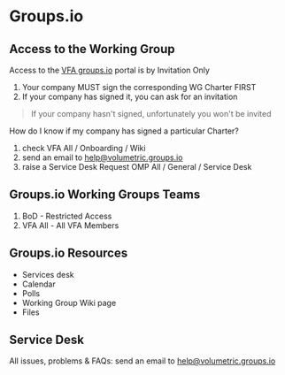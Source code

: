 
# Groups.io

## Access to the Working Group
Access to the [VFA groups.io](https://volumetric.groups.io/g/main) portal is by Invitation Only

1. Your company MUST sign the corresponding WG Charter FIRST 
1. If your company has signed it, you can ask for an invitation

> If your company hasn't signed, unfortunately you won't be invited

How do I know if my company has signed a particular Charter?
1. check VFA All / Onboarding / Wiki
1. send an email to help@volumetric.groups.io
1. raise a Service Desk Request OMP All / General / Service Desk

## Groups.io Working Groups Teams
1. BoD - Restricted Access
1. VFA All - All VFA Members

## Groups.io Resources
- Services desk
- Calendar
- Polls
- Working Group Wiki page
- Files

## Service Desk
All issues, problems & FAQs: send an email to help@volumetric.groups.io

